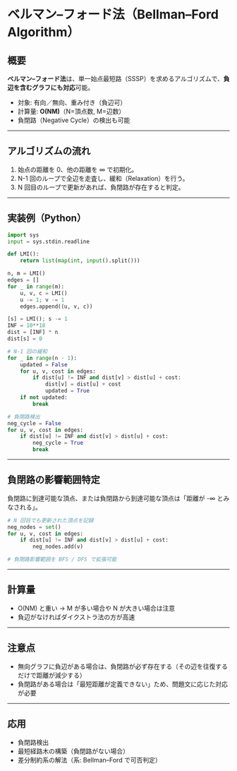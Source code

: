 

# ベルマン–フォード法（Bellman–Ford Algorithm）

## 概要
**ベルマン–フォード法**は、単一始点最短路（SSSP）を求めるアルゴリズムで、**負辺を含むグラフにも対応**可能。

- 対象: 有向／無向、重み付き（負辺可）
- 計算量: **O(NM)**（N=頂点数, M=辺数）
- 負閉路（Negative Cycle）の検出も可能

---

## アルゴリズムの流れ
1. 始点の距離を 0、他の距離を ∞ で初期化。
2. N-1 回のループで全辺を走査し、緩和（Relaxation）を行う。
3. N 回目のループで更新があれば、負閉路が存在すると判定。

---

## 実装例（Python）

```python
import sys
input = sys.stdin.readline

def LMI():
    return list(map(int, input().split()))

n, m = LMI()
edges = []
for _ in range(m):
    u, v, c = LMI()
    u -= 1; v -= 1
    edges.append((u, v, c))

[s] = LMI(); s -= 1
INF = 10**18
dist = [INF] * n
dist[s] = 0

# N-1 回の緩和
for _ in range(n - 1):
    updated = False
    for u, v, cost in edges:
        if dist[u] != INF and dist[v] > dist[u] + cost:
            dist[v] = dist[u] + cost
            updated = True
    if not updated:
        break

# 負閉路検出
neg_cycle = False
for u, v, cost in edges:
    if dist[u] != INF and dist[v] > dist[u] + cost:
        neg_cycle = True
        break
```

---

## 負閉路の影響範囲特定
負閉路に到達可能な頂点、または負閉路から到達可能な頂点は「距離が -∞ とみなされる」。

```python
# N 回目でも更新された頂点を記録
neg_nodes = set()
for u, v, cost in edges:
    if dist[u] != INF and dist[v] > dist[u] + cost:
        neg_nodes.add(v)

# 負閉路影響範囲を BFS / DFS で拡張可能
```

---

## 計算量
- O(NM) と重い → M が多い場合や N が大きい場合は注意
- 負辺がなければダイクストラ法の方が高速

---

## 注意点
- 無向グラフに負辺がある場合は、負閉路が必ず存在する（その辺を往復するだけで距離が減少する）
- 負閉路がある場合は「最短距離が定義できない」ため、問題文に応じた対応が必要

---

## 応用
- 負閉路検出
- 最短経路木の構築（負閉路がない場合）
- 差分制約系の解法（系: Bellman–Ford で可否判定）